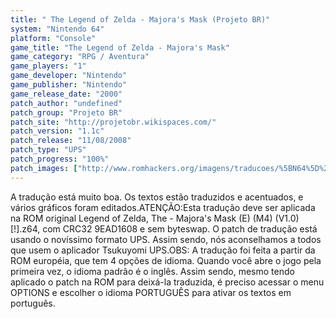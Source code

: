 ```yaml
---
title: " The Legend of Zelda - Majora's Mask (Projeto BR)"
system: "Nintendo 64"
platform: "Console"
game_title: "The Legend of Zelda - Majora's Mask"
game_category: "RPG / Aventura"
game_players: "1"
game_developer: "Nintendo"
game_publisher: "Nintendo"
game_release_date: "2000"
patch_author: "undefined"
patch_group: "Projeto BR"
patch_site: "http://projetobr.wikispaces.com/"
patch_version: "1.1c"
patch_release: "11/08/2008"
patch_type: "UPS"
patch_progress: "100%"
patch_images: ["http://www.romhackers.org/imagens/traducoes/%5BN64%5D%20The%20Legend%20of%20Zelda%20-%20Majora's%20Mask%20-%20Projeto%20BR%20-%201.jpg","http://www.romhackers.org/imagens/traducoes/%5BN64%5D%20The%20Legend%20of%20Zelda%20-%20Majora's%20Mask%20-%20Projeto%20BR%20-%202.jpg","http://www.romhackers.org/imagens/traducoes/%5BN64%5D%20The%20Legend%20of%20Zelda%20-%20Majora's%20Mask%20-%20Projeto%20BR%20-%203.jpg"]
---
```

A tradução está muito boa. Os textos estão traduzidos e acentuados, e vários gráficos foram editados.ATENÇÃO:Esta tradução deve ser aplicada na ROM original Legend of Zelda, The - Majora's Mask (E) (M4) (V1.0) [!].z64, com CRC32 9EAD1608 e sem byteswap. O patch de tradução está usando o novíssimo formato UPS. Assim sendo, nós aconselhamos a todos que usem o aplicador Tsukuyomi UPS.OBS: A tradução foi feita a partir da ROM européia, que tem 4 opções de idioma. Quando você abre o jogo pela primeira vez, o idioma padrão é o inglês. Assim sendo, mesmo tendo aplicado o patch na ROM para deixá-la traduzida, é preciso acessar o menu OPTIONS e escolher o idioma PORTUGUÊS para ativar os textos em português.